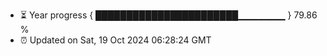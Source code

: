- ⏳ Year progress { ███████████████████████▁▁▁▁▁▁▁ } 79.86 %
- ⏰ Updated on Sat, 19 Oct 2024 06:28:24 GMT


